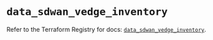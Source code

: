 # `data_sdwan_vedge_inventory`

Refer to the Terraform Registry for docs: [`data_sdwan_vedge_inventory`](https://registry.terraform.io/providers/ciscodevnet/sdwan/0.8.0/docs/data-sources/vedge_inventory).
